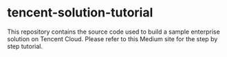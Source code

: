 # tencent-solution-tutorial

This repository contains the source code used to build a sample enterprise solution on Tencent Cloud. Please refer to this Medium site for the step by step tutorial. 
